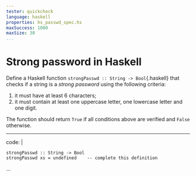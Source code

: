 ```yaml
---
tester: quickcheck
language: haskell
properties: hs_passwd_spec.hs
maxSuccess: 1000
maxSize: 30
...
```


# Strong password in Haskell

Define a Haskell function `strongPasswd :: String -> Bool`{.haskell}
that checks if a string is a 
*strong password* using the following criteria:

1. it must have at least 6 characters;
2. it must contain at least one uppercase letter, one lowercase letter
   and one digit.

The function should return `True` if all conditions above are verified
and `False` otherwise.

---
code: |
  ~~~
  strongPasswd :: String -> Bool
  strongPasswd xs = undefined    -- complete this definition
  ~~~
...
